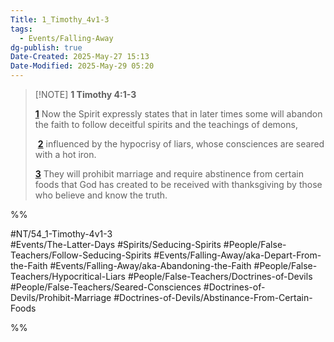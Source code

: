 ```yaml
---
Title: 1_Timothy_4v1-3
tags:
  - Events/Falling-Away
dg-publish: true
Date-Created: 2025-May-27 15:13
Date-Modified: 2025-May-29 05:20
---
```


> [!NOTE] **1 Timothy 4:1-3**
>
> [**1**](https://biblehub.com/1_timothy/4-1.htm) Now the Spirit expressly states that in later times some will abandon the faith to follow deceitful spirits and the teachings of demons,
>
>  [**2**](https://biblehub.com/1_timothy/4-2.htm) influenced by the hypocrisy of liars, whose consciences are seared with a hot iron.
>
> [**3**](https://biblehub.com/1_timothy/4-3.htm) They will prohibit marriage and require abstinence from certain foods that God has created to be received with thanksgiving by those who believe and know the truth.

%%

#NT/54_1-Timothy-4v1-3  
#Events/The-Latter-Days
#Spirits/Seducing-Spirits
#People/False-Teachers/Follow-Seducing-Spirits
#Events/Falling-Away/aka-Depart-From-the-Faith
#Events/Falling-Away/aka-Abandoning-the-Faith
#People/False-Teachers/Hypocritical-Liars 
#People/False-Teachers/Doctrines-of-Devils 
#People/False-Teachers/Seared-Consciences
#Doctrines-of-Devils/Prohibit-Marriage
#Doctrines-of-Devils/Abstinance-From-Certain-Foods

%%
